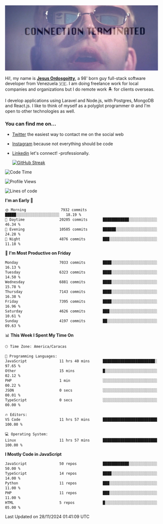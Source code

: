 ![hackers movie reference](./disconnected.jpg)

Hi!, my name is [**Jesus Ordosgoitty**](https://jodaz.dev), a 98' born guy full-stack software developer from Venezuela 🇻🇪. I am doing freelance work for local companies and organizations but I do remote work 🏝️ for clients overseas. 

I develop applications using Laravel and Node.js, with Postgres, MongoDB and React.js. I like to think of myself as a polyglot programmer 🌐 and I'm open to other technologies as well.

### You can find me on...

- [Twitter](https://twitter.com/jodaz_) the easiest way to contact me on the social web
- [Instagram](https://instagram.com/jodaz_) because not everything should be code
- [Linkedin](https://linkedin.com/in/jodaz) let's connect! -professionally.


    [![GitHub Streak](https://streak-stats.demolab.com?user=jodaz&theme=tokyonight)](https://git.io/streak-stats)

<!--START_SECTION:waka-->
![Code Time](http://img.shields.io/badge/Code%20Time-7%2C545%20hrs%2040%20mins-blue)

![Profile Views](http://img.shields.io/badge/Profile%20Views-0-blue)

![Lines of code](https://img.shields.io/badge/From%20Hello%20World%20I%27ve%20Written-82.2%20million%20lines%20of%20code-blue)

**I'm an Early 🐤** 

```text
🌞 Morning                7932 commits        █████░░░░░░░░░░░░░░░░░░░░   18.19 % 
🌆 Daytime                20205 commits       ████████████░░░░░░░░░░░░░   46.34 % 
🌃 Evening                10585 commits       ██████░░░░░░░░░░░░░░░░░░░   24.28 % 
🌙 Night                  4876 commits        ███░░░░░░░░░░░░░░░░░░░░░░   11.18 % 
```
📅 **I'm Most Productive on Friday** 

```text
Monday                   7033 commits        ████░░░░░░░░░░░░░░░░░░░░░   16.13 % 
Tuesday                  6323 commits        ████░░░░░░░░░░░░░░░░░░░░░   14.50 % 
Wednesday                6881 commits        ████░░░░░░░░░░░░░░░░░░░░░   15.78 % 
Thursday                 7143 commits        ████░░░░░░░░░░░░░░░░░░░░░   16.38 % 
Friday                   7395 commits        ████░░░░░░░░░░░░░░░░░░░░░   16.96 % 
Saturday                 4626 commits        ███░░░░░░░░░░░░░░░░░░░░░░   10.61 % 
Sunday                   4197 commits        ██░░░░░░░░░░░░░░░░░░░░░░░   09.63 % 
```


📊 **This Week I Spent My Time On** 

```text
🕑︎ Time Zone: America/Caracas

💬 Programming Languages: 
JavaScript               11 hrs 40 mins      ████████████████████████░   97.65 % 
Other                    15 mins             █░░░░░░░░░░░░░░░░░░░░░░░░   02.12 % 
PHP                      1 min               ░░░░░░░░░░░░░░░░░░░░░░░░░   00.22 % 
JSON                     0 secs              ░░░░░░░░░░░░░░░░░░░░░░░░░   00.01 % 
TypeScript               0 secs              ░░░░░░░░░░░░░░░░░░░░░░░░░   00.00 % 

🔥 Editors: 
VS Code                  11 hrs 57 mins      █████████████████████████   100.00 % 

💻 Operating System: 
Linux                    11 hrs 57 mins      █████████████████████████   100.00 % 
```

**I Mostly Code in JavaScript** 

```text
JavaScript               50 repos            ████████████░░░░░░░░░░░░░   50.00 % 
TypeScript               14 repos            ████░░░░░░░░░░░░░░░░░░░░░   14.00 % 
Python                   11 repos            ███░░░░░░░░░░░░░░░░░░░░░░   11.00 % 
PHP                      11 repos            ███░░░░░░░░░░░░░░░░░░░░░░   11.00 % 
HTML                     5 repos             █░░░░░░░░░░░░░░░░░░░░░░░░   05.00 % 
```




 Last Updated on 28/11/2024 01:41:09 UTC
<!--END_SECTION:waka-->
